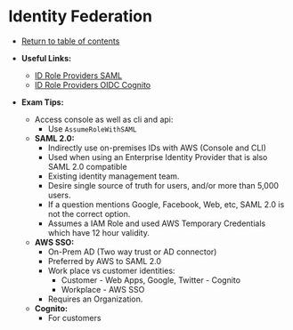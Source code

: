# Identity Federation

* [Return to table of contents](../../../README.md)

* **Useful Links:**
  * [ID Role Providers SAML](https://docs.aws.amazon.com/IAM/latest/UserGuide/id_roles_providers_saml.html)
  * [ID Role Providers OIDC Cognito](https://docs.aws.amazon.com/IAM/latest/UserGuide/id_roles_providers_oidc_cognito.html)

* **Exam Tips:**
  * Access console as well as cli and api:
    * Use ```AssumeRoleWithSAML```
  * **SAML 2.0:**
    * Indirectly use on-premises IDs with AWS (Console and CLI)
    * Used when using an Enterprise Identity Provider that is also SAML 2.0 compatible
    * Existing identity management team.
    * Desire single source of truth for users, and/or more than 5,000 users.
    * If a question mentions Google, Facebook, Web, etc, SAML 2.0 is not the correct option.
    * Assumes a IAM Role and used AWS Temporary Credentials which have 12 hour validity.
  * **AWS SSO:**
    * On-Prem AD (Two way trust or AD connector)
    * Preferred by AWS to SAML 2.0
    * Work place vs customer identities:
      * Customer - Web Apps, Google, Twitter - Cognito
      * Workplace - AWS SSO
    * Requires an Organization.
  * **Cognito:**
    * For customers

